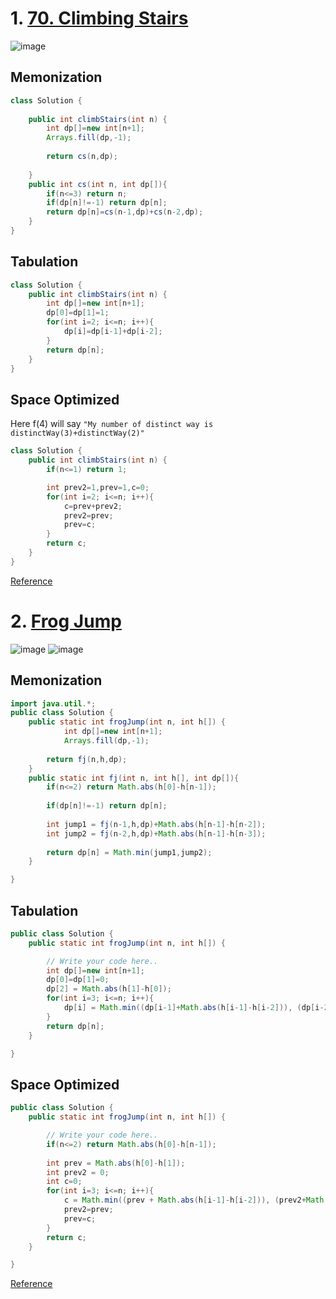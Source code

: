 # 1. [70. Climbing Stairs](https://leetcode.com/problems/climbing-stairs/)
![image](https://user-images.githubusercontent.com/71629248/187269865-cf0ddb0a-79c9-4b40-914d-159e4bb30fbf.png)

## Memonization

```java
class Solution {
    
    public int climbStairs(int n) {
        int dp[]=new int[n+1];
        Arrays.fill(dp,-1);
        
        return cs(n,dp);
        
    }
    public int cs(int n, int dp[]){
        if(n<=3) return n;
        if(dp[n]!=-1) return dp[n];
        return dp[n]=cs(n-1,dp)+cs(n-2,dp);
    }
}
```

## Tabulation
```java
class Solution {
    public int climbStairs(int n) {
        int dp[]=new int[n+1];
        dp[0]=dp[1]=1;
        for(int i=2; i<=n; i++){
            dp[i]=dp[i-1]+dp[i-2];
        }
        return dp[n];
    }
}
```

## Space Optimized
Here f(4) will say ```"My number of distinct way is distinctWay(3)+distinctWay(2)"```

```java
class Solution {
    public int climbStairs(int n) {
        if(n<=1) return 1;

        int prev2=1,prev=1,c=0;
        for(int i=2; i<=n; i++){
            c=prev+prev2;
            prev2=prev;
            prev=c;
        }
        return c;
    }
}
```
[Reference](https://takeuforward.org/data-structure/dynamic-programming-climbing-stairs/)

# 2. [Frog Jump](https://www.codingninjas.com/codestudio/problems/frog-jump_3621012?leftPanelTab=0)
![image](https://user-images.githubusercontent.com/71629248/187431703-fee3f63e-2905-43fe-b622-9bcf8317369e.png)
![image](https://user-images.githubusercontent.com/71629248/187431763-254e2b92-2fe4-4a5f-b640-6d41f1c6b50d.png)


## Memonization

```java
import java.util.*;
public class Solution {
    public static int frogJump(int n, int h[]) {
            int dp[]=new int[n+1];
            Arrays.fill(dp,-1);
            
        return fj(n,h,dp);
    }
    public static int fj(int n, int h[], int dp[]){
        if(n<=2) return Math.abs(h[0]-h[n-1]);
        
        if(dp[n]!=-1) return dp[n];
        
        int jump1 = fj(n-1,h,dp)+Math.abs(h[n-1]-h[n-2]);
        int jump2 = fj(n-2,h,dp)+Math.abs(h[n-1]-h[n-3]);
        
        return dp[n] = Math.min(jump1,jump2);
    }

}
```

## Tabulation

```java
public class Solution {
    public static int frogJump(int n, int h[]) {

        // Write your code here..
        int dp[]=new int[n+1];
        dp[0]=dp[1]=0;
        dp[2] = Math.abs(h[1]-h[0]);
        for(int i=3; i<=n; i++){
            dp[i] = Math.min((dp[i-1]+Math.abs(h[i-1]-h[i-2])), (dp[i-2]+Math.abs(h[i-1]-h[i-3])));
        }
        return dp[n];
    }

}
```

## Space Optimized
```java
public class Solution {
    public static int frogJump(int n, int h[]) {

        // Write your code here..
        if(n<=2) return Math.abs(h[0]-h[n-1]);
        
        int prev = Math.abs(h[0]-h[1]);
        int prev2 = 0;
        int c=0;
        for(int i=3; i<=n; i++){
            c = Math.min((prev + Math.abs(h[i-1]-h[i-2])), (prev2+Math.abs(h[i-1]-h[i-3])));
            prev2=prev;
            prev=c;
        }
        return c;
    }

}
```
[Reference](https://takeuforward.org/data-structure/dynamic-programming-frog-jump-dp-3/)
